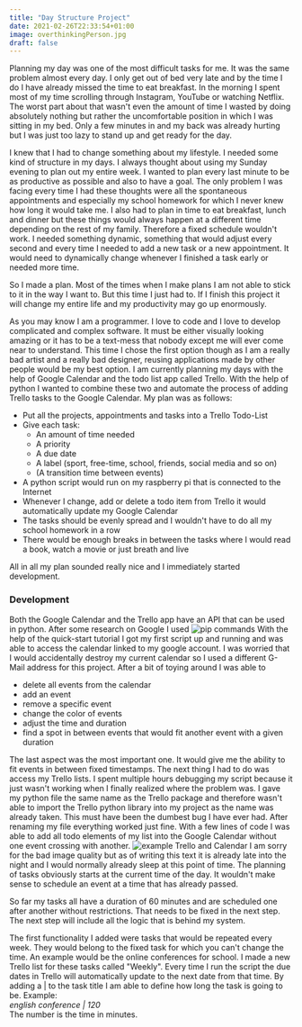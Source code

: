 ```yaml
---
title: "Day Structure Project"
date: 2021-02-26T22:33:54+01:00
image: overthinkingPerson.jpg
draft: false
---
```


Planning my day was one of the most difficult tasks for me. It was the same problem almost every day. I only get out of bed very late and by the time I do I have already missed the time to eat breakfast. In the morning I spent most of my time scrolling through Instagram, YouTube or watching Netflix. The worst part about that wasn't even the amount of time I wasted by doing absolutely nothing but rather the uncomfortable position in which I was sitting in my bed. Only a few minutes in and my back was already hurting but I was just too lazy to stand up and get ready for the day.

I knew that I had to change something about my lifestyle. I needed some kind of structure in my days. I always thought about using my Sunday evening to plan out my entire week. I wanted to plan every last minute to be as productive as possible and also to have a goal. The only problem I was facing every time I had these thoughts were all the spontaneous appointments and especially my school homework for which I never knew how long it would take me. I also had to plan in time to eat breakfast, lunch and dinner but these things would always happen at a different time depending on the rest of my family. Therefore a fixed schedule wouldn't work. I needed something dynamic, something that would adjust every second and every time I needed to add a new task or a new appointment. It would need to dynamically change whenever I finished a task early or needed more time.

So I made a plan. Most of the times when I make plans I am not able to stick to it in the way I want to. But this time I just had to. If I finish this project it will change my entire life and my productivity may go up enormously.

As you may know I am a programmer. I love to code and I love to develop complicated and complex software. It must be either visually looking amazing or it has to be a text-mess that nobody except me will ever come near to understand. This time I chose the first option though as I am a really bad artist and a really bad designer, reusing applications made by other people would be my best option. I am currently planning my days with the help of Google Calendar and the todo list app called Trello. With the help of python I wanted to combine these two and automate the process of adding Trello tasks to the Google Calendar. My plan was as follows:

- Put all the projects, appointments and tasks into a Trello Todo-List
- Give each task:
  - An amount of time needed
  - A priority
  - A due date
  - A label (sport, free-time, school, friends, social media and so on)
  - (A transition time between events)
- A python script would run on my raspberry pi that is connected to the Internet
- Whenever I change, add or delete a todo item from Trello it would automatically update my Google Calendar
- The tasks should be evenly spread and I wouldn't have to do all my school homework in a row
- There would be enough breaks in between the tasks where I would read a book, watch a movie or just breath and live

All in all my plan sounded really nice and I immediately started development.

### Development
Both the Google Calendar and the Trello app have an API that can be used in python. After some research on Google I used
![pip commands](/images/pipCalendarTrello.svg)
With the help of the quick-start tutorial I got my first script up and running and was able to access the calendar linked to my google account. I was worried that I would accidentally destroy my current calendar so I used a different G-Mail address for this project. After a bit of toying around I was able to
- delete all events from the calendar
- add an event
- remove a specific event
- change the color of events
- adjust the time and duration
- find a spot in between events that would fit another event with a given duration

The last aspect was the most important one. It would give me the ability to fit events in between fixed timestamps. The next thing I had to do was access my Trello lists. I spent multiple hours debugging my script because it just wasn't working when I finally realized where the problem was. I gave my python file the same name as the Trello package and therefore wasn't able to import the Trello python library into my project as the name was already taken. This must have been the dumbest bug I have ever had. After renaming my file everything worked just fine. With a few lines of code I was able to add all todo elements of my list into the Google Calendar without one event crossing with another.
![example Trello and Calendar](/images/TrelloListExample.png)
I am sorry for the bad image quality but as of writing this text it is already late into the night and I would normally already sleep at this point of time.
The planning of tasks obviously starts at the current time of the day. It wouldn't make sense to schedule an event at a time that has already passed.

So far my tasks all have a duration of 60 minutes and are scheduled one after another without restrictions. That needs to be fixed in the next step. The next step will include all the logic that is behind my system.

The first functionality I added were tasks that would be repeated every week. They would belong to the fixed task for which you can't change the time. An example would be the online conferences for school. I made a new Trello list for these tasks called "Weekly". Every time I run the script the due dates in Trello will automatically update to the next date from that time. By adding a | to the task title I am able to define how long the task is going to be. Example:  
*english conference | 120*  
The number is the time in minutes.

<!-- Todo -->